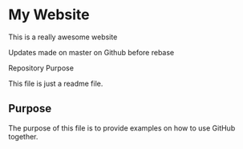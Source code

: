 # My Website

This is a really awesome website

Updates made on master on Github before rebase

Repository Purpose

This file is just a readme file.


## Purpose

The purpose of this file is to provide examples
on how to use GitHub together.